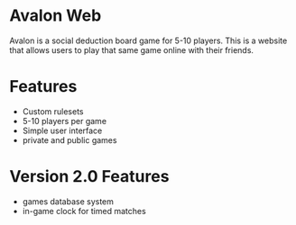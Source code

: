 # Avalon Web
Avalon is a social deduction board game for 5-10 players. This is a website that allows users to play that same game online with their friends.

# Features
- Custom rulesets
- 5-10 players per game
- Simple user interface
- private and public games

# Version 2.0 Features
- games database system
- in-game clock for timed matches
